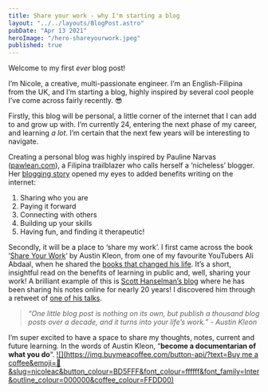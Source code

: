 ```yaml
---
title: Share your work - why I'm starting a blog
layout: "../../layouts/BlogPost.astro"
pubDate: "Apr 13 2021"
heroImage: "/hero-shareyourwork.jpeg"
published: true
---
```


Welcome to my first *ever* blog post!

I’m Nicole, a creative, multi-passionate engineer. I’m an English-Filipina from the UK, and I’m starting a blog, highly inspired by several cool people I’ve come across fairly recently. 😎

Firstly, this blog will be personal, a little corner of the internet that I can add to and grow up with. I’m currently 24, entering the next phase of my career, and learning *a lot*. I’m certain that the next few years will be interesting to navigate.

Creating a personal blog was highly inspired by Pauline Narvas ([pawlean.com](https://pawlean.com/)), a Filipina trailblazer who calls herself a ‘nicheless’ blogger. Her [blogging story](https://www.youtube.com/watch?v=fybQ2oId1I4) opened my eyes to added benefits writing on the internet:

1. Sharing who you are
2. Paying it forward
3. Connecting with others
4. Building up your skills
5. Having fun, and finding it therapeutic!

Secondly, it will be a place to ‘share my work’. I first came across the book ‘[Share Your Work](https://www.goodreads.com/book/show/18290401-show-your-work)‘ by Austin Kleon, from one of my favourite YouTubers Ali Abdaal, when he shared the [books that changed his life](https://www.youtube.com/watch?v=hv1gOEY3cs4). It’s a short, insightful read on the benefits of learning in public and, well, sharing your work! A brilliant example of this is [Scott Hanselman’s blog](https://www.hanselman.com/) where he has been sharing his notes online for nearly 20 years! I discovered him through a retweet of [one of his talks](https://www.youtube.com/watch?v=8HE5LJwAv1k).

> *“One little blog post is nothing on its own, but publish a thousand blog posts over a decade, and it turns into your life’s work.” - Austin Kleon*

I’m super excited to have a space to share my thoughts, notes, current and future learning. In the words of Austin Kleon, “**become a documentarian of what you do**“.
[![](https://img.buymeacoffee.com/button-api/?text=Buy me a coffee&emoji=🌸&slug=nicoleac&button_colour=BD5FFF&font_colour=ffffff&font_family=Inter&outline_colour=000000&coffee_colour=FFDD00)](https://www.buymeacoffee.com/nicoleac)
